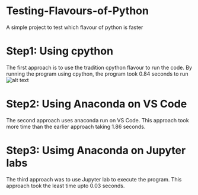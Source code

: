# Testing-Flavours-of-Python
A simple project to test which flavour of python is faster


# Step1: Using cpython
The first approach is to use the tradition cpython flavour to run the code.
By running the program using cpython, the program took 0.84 seconds to run
![alt text](https://external-content.duckduckgo.com/iu/?u=https%3A%2F%2Ftse2.mm.bing.net%2Fth%3Fid%3DOIP.avb9nDfw3kq7NOoP0grM4wHaEK%26pid%3DApi&f=1&ipt=df662d934a3d045fb5d6ecb07c7abe3d7e47ee89e8314ecb04ab0214f902ab56&ipo=images)

# Step2: Using Anaconda on VS Code
The second approach uses anaconda run on VS Code. This approach took more time than the earlier approach taking 1.86 seconds.

# Step3: Usimg Anaconda on Jupyter labs
The third approach was to use Jupyter lab to execute the program. This approach took the least time upto 0.03 seconds.
